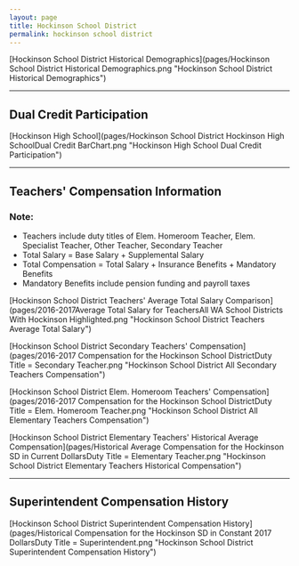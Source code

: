 ```yaml
---
layout: page
title: Hockinson School District
permalink: hockinson school district
---
```



[Hockinson School District Historical Demographics](pages/Hockinson School District Historical Demographics.png "Hockinson School District Historical Demographics")

___

## Dual Credit Participation

[Hockinson High School](pages/Hockinson School District Hockinson High SchoolDual Credit BarChart.png "Hockinson High School Dual Credit Participation")


___

## Teachers' Compensation Information
### Note:
- Teachers include duty titles of Elem. Homeroom Teacher, Elem. Specialist Teacher, Other Teacher, Secondary Teacher
- Total Salary = Base Salary + Supplemental Salary
- Total Compensation = Total Salary + Insurance Benefits + Mandatory Benefits
- Mandatory Benefits include pension funding and payroll taxes

[Hockinson School District Teachers' Average Total Salary Comparison](pages/2016-2017Average Total Salary for TeachersAll WA School Districts With Hockinson Highlighted.png "Hockinson School District Teachers Average Total Salary")

[Hockinson School District Secondary Teachers' Compensation](pages/2016-2017 Compensation for the Hockinson School DistrictDuty Title = Secondary Teacher.png "Hockinson School District All Secondary Teachers Compensation")

[Hockinson School District Elem. Homeroom Teachers' Compensation](pages/2016-2017 Compensation for the Hockinson School DistrictDuty Title = Elem. Homeroom Teacher.png "Hockinson School District All Elementary Teachers Compensation")

[Hockinson School District Elementary Teachers' Historical Average Compensation](pages/Historical Average Compensation for the Hockinson SD in Current DollarsDuty Title = Elementary Teacher.png "Hockinson School District Elementary Teachers Historical Compensation")


___

## Superintendent Compensation History

[Hockinson School District Superintendent Compensation History](pages/Historical Compensation for the Hockinson SD in Constant 2017 DollarsDuty Title = Superintendent.png "Hockinson School District Superintendent Compensation History")

